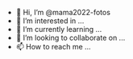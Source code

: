 - 👋 Hi, I’m @mama2022-fotos
- 👀 I’m interested in ...
- 🌱 I’m currently learning ...
- 💞️ I’m looking to collaborate on ...
- 📫 How to reach me ...

<!---
mama2022-fotos/mama2022-fotos is a ✨ special ✨ repository because its `README.md` (this file) appears on your GitHub profile.
You can click the Preview link to take a look at your changes.
--->
